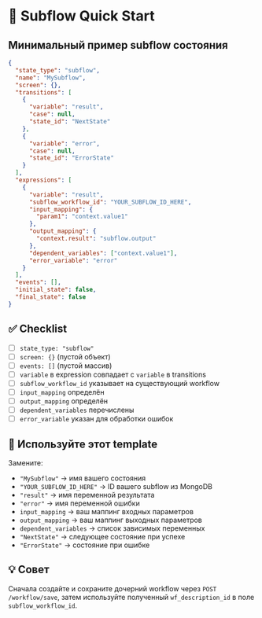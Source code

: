 # 🚀 Subflow Quick Start

## Минимальный пример subflow состояния

```json
{
  "state_type": "subflow",
  "name": "MySubflow",
  "screen": {},
  "transitions": [
    {
      "variable": "result",
      "case": null,
      "state_id": "NextState"
    },
    {
      "variable": "error",
      "case": null,
      "state_id": "ErrorState"
    }
  ],
  "expressions": [
    {
      "variable": "result",
      "subflow_workflow_id": "YOUR_SUBFLOW_ID_HERE",
      "input_mapping": {
        "param1": "context.value1"
      },
      "output_mapping": {
        "context.result": "subflow.output"
      },
      "dependent_variables": ["context.value1"],
      "error_variable": "error"
    }
  ],
  "events": [],
  "initial_state": false,
  "final_state": false
}
```

## ✅ Checklist

- [ ] `state_type: "subflow"`
- [ ] `screen: {}` (пустой объект)
- [ ] `events: []` (пустой массив)
- [ ] `variable` в expression совпадает с `variable` в transitions
- [ ] `subflow_workflow_id` указывает на существующий workflow
- [ ] `input_mapping` определён
- [ ] `output_mapping` определён
- [ ] `dependent_variables` перечислены
- [ ] `error_variable` указан для обработки ошибок

## 🎯 Используйте этот template

Замените:
- `"MySubflow"` → имя вашего состояния
- `"YOUR_SUBFLOW_ID_HERE"` → ID вашего subflow из MongoDB
- `"result"` → имя переменной результата
- `"error"` → имя переменной ошибки
- `input_mapping` → ваш маппинг входных параметров
- `output_mapping` → ваш маппинг выходных параметров
- `dependent_variables` → список зависимых переменных
- `"NextState"` → следующее состояние при успехе
- `"ErrorState"` → состояние при ошибке

## 💡 Совет

Сначала создайте и сохраните дочерний workflow через `POST /workflow/save`, затем используйте полученный `wf_description_id` в поле `subflow_workflow_id`.
